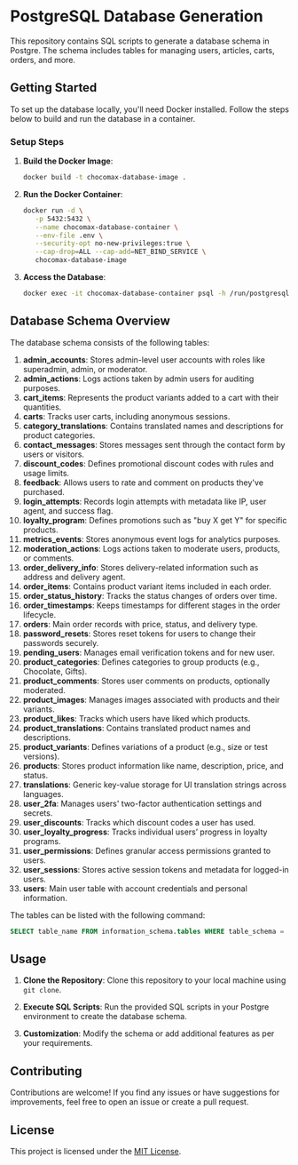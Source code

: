 # PostgreSQL Database Generation

This repository contains SQL scripts to generate a database schema in Postgre.
The schema includes tables for managing users, articles, carts, orders, and more.

## Getting Started

To set up the database locally, you'll need Docker installed. Follow the steps below to build and run the database in a container.

### Setup Steps

1. **Build the Docker Image**:

   ```bash
   docker build -t chocomax-database-image .
   ```

2. **Run the Docker Container**:

   ```bash
   docker run -d \
      -p 5432:5432 \
      --name chocomax-database-container \
      --env-file .env \
      --security-opt no-new-privileges:true \
      --cap-drop=ALL --cap-add=NET_BIND_SERVICE \
      chocomax-database-image
   ```

3. **Access the Database**:

   ```bash
   docker exec -it chocomax-database-container psql -h /run/postgresql -U postgres -d chocomax
   ```

## Database Schema Overview

The database schema consists of the following tables:

1. **admin_accounts**: Stores admin-level user accounts with roles like superadmin, admin, or moderator.
2. **admin_actions**: Logs actions taken by admin users for auditing purposes.
3. **cart_items**: Represents the product variants added to a cart with their quantities.
4. **carts**: Tracks user carts, including anonymous sessions.
5. **category_translations**: Contains translated names and descriptions for product categories.
6. **contact_messages**: Stores messages sent through the contact form by users or visitors.
7. **discount_codes**: Defines promotional discount codes with rules and usage limits.
8. **feedback**: Allows users to rate and comment on products they've purchased.
9. **login_attempts**: Records login attempts with metadata like IP, user agent, and success flag.
10. **loyalty_program**: Defines promotions such as "buy X get Y" for specific products.
11. **metrics_events**: Stores anonymous event logs for analytics purposes.
12. **moderation_actions**: Logs actions taken to moderate users, products, or comments.
13. **order_delivery_info**: Stores delivery-related information such as address and delivery agent.
14. **order_items**: Contains product variant items included in each order.
15. **order_status_history**: Tracks the status changes of orders over time.
16. **order_timestamps**: Keeps timestamps for different stages in the order lifecycle.
17. **orders**: Main order records with price, status, and delivery type.
18. **password_resets**: Stores reset tokens for users to change their passwords securely.
19. **pending_users**: Manages email verification tokens and for new user.
20. **product_categories**: Defines categories to group products (e.g., Chocolate, Gifts).
21. **product_comments**: Stores user comments on products, optionally moderated.
22. **product_images**: Manages images associated with products and their variants.
23. **product_likes**: Tracks which users have liked which products.
24. **product_translations**: Contains translated product names and descriptions.
25. **product_variants**: Defines variations of a product (e.g., size or test versions).
26. **products**: Stores product information like name, description, price, and status.
27. **translations**: Generic key-value storage for UI translation strings across languages.
28. **user_2fa**: Manages users' two-factor authentication settings and secrets.
29. **user_discounts**: Tracks which discount codes a user has used.
30. **user_loyalty_progress**: Tracks individual users’ progress in loyalty programs.
31. **user_permissions**: Defines granular access permissions granted to users.
32. **user_sessions**: Stores active session tokens and metadata for logged-in users.
33. **users**: Main user table with account credentials and personal information.

The tables can be listed with the following command:

```sql
SELECT table_name FROM information_schema.tables WHERE table_schema = 'public';
```

## Usage

1. **Clone the Repository**: Clone this repository to your local machine using `git clone`.

2. **Execute SQL Scripts**: Run the provided SQL scripts in your Postgre environment to create the database schema.

3. **Customization**: Modify the schema or add additional features as per your requirements.

## Contributing

Contributions are welcome! If you find any issues or have suggestions for improvements, feel free to open an issue or create a pull request.

## License

This project is licensed under the [MIT License](LICENSE).
